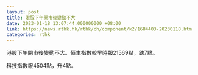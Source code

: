```yaml
---
layout: post
title: 港股下午開市後變動不大
date: 2023-01-18 13:07:44.000000000 +08:00
link: https://news.rthk.hk/rthk/ch/component/k2/1684403-20230118.htm
categories: rthk
---
```


港股下午開市後變動不大。恒生指數較早時報21569點，跌7點。

科技指數報4504點，升4點。
